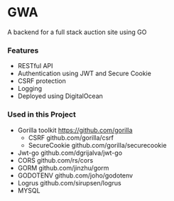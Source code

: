 # GWA
A backend for a full stack auction site using GO
### Features
* RESTful API
* Authentication using JWT and Secure Cookie
* CSRF protection
* Logging
* Deployed using DigitalOcean
### Used in this Project
* Gorilla toolkit https://github.com/gorilla
  * CSRF 	github.com/gorilla/csrf 
  * SecureCookie	github.com/gorilla/securecookie 
* Jwt-go github.com/dgrijalva/jwt-go 
* CORS 	github.com/rs/cors 
* GORM 	github.com/jinzhu/gorm
* GODOTENV 	github.com/joho/godotenv
* Logrus 	github.com/sirupsen/logrus 
* MYSQL
